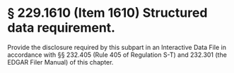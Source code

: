 # § 229.1610   (Item 1610) Structured data requirement.

Provide the disclosure required by this subpart in an Interactive Data File in accordance with §§ 232.405 (Rule 405 of Regulation S-T) and 232.301 (the EDGAR Filer Manual) of this chapter.










